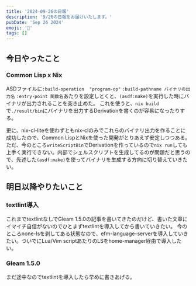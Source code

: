 ```yaml
---
title: '2024-09-26の日報'
description: '9/26の日報をお届けいたします。'
pubDate: 'Sep 26 2024'
emoji: '🦊'
tags: []
---
```


## 今日やったこと

### Common Lisp x Nix

ASDファイルに`:build-operation  "program-op"` `:build-pathname バイナリの出力名` `:entry-point 関数名`あたりを設定しとくと、`(asdf:make)`を実行した時にバイナリが出力されることを突き止めた。
これを使うと、`nix build`で`./result/bin`にバイナリを出力するDerivationを書くのが容易になったりする。

更に、nix-cl-liteを使わずともnix-clのみでこれらのバイナリ出力を作ることに成功したので、Common LispとNixを使った開発がとりあえず安定しつつある。
ただ、今のところ`writeScriptBin`でDerivationを作っているので`nix run`しても上手く実行できない。内部でシェルスクリプトを生成してるのが問題だと思うので、先述した`(asdf:make)`を使ってバイナリを生成する方向に切り替えていきたい。


## 明日以降やりたいこと

### textlint導入

これまでtextlintなしでGleam 1.5.0の記事を書いてきたのだけど、書いた文章にイマイチ自信がないのでひとまずtextlintを導入してから書いていきたい。
今のところnone-lsを剥してある状態なので、efm-language-serverを導入していきたい。ついでにLua/Vim scriptあたりのLSをhome-manager経由で導入したい。

### Gleam 1.5.0

まだ途中なのでtextlintを導入したら早めに書きあげる。
